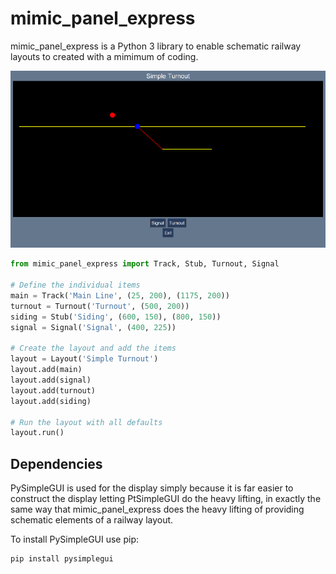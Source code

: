# mimic_panel_express

mimic_panel_express is a Python 3 library to enable schematic railway layouts to created with
a mimimum of coding.

![turnout demo](simple_turnout.png)

```python
from mimic_panel_express import Track, Stub, Turnout, Signal

# Define the individual items
main = Track('Main Line', (25, 200), (1175, 200))
turnout = Turnout('Turnout', (500, 200))
siding = Stub('Siding', (600, 150), (800, 150))
signal = Signal('Signal', (400, 225))

# Create the layout and add the items
layout = Layout('Simple Turnout')
layout.add(main)
layout.add(signal)
layout.add(turnout)
layout.add(siding)

# Run the layout with all defaults
layout.run()
```
## Dependencies
PySimpleGUI is used for the display simply because it is far easier to construct
the display letting PtSimpleGUI do the heavy lifting, in exactly the same way
that mimic_panel_express does the heavy lifting of providing schematic elements of a railway layout.

To install PySimpleGUI use pip:

```
pip install pysimplegui
```

